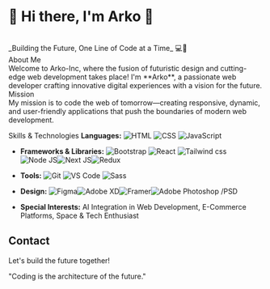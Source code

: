 <h1>🤟 Hi there, I'm Arko 🤟</h1>
<br>
_Building the Future, One Line of Code at a Time_ 💻🌌
<br>
About Me
<br>
Welcome to Arko-Inc, where the fusion of futuristic design and cutting-edge web development takes place! I'm **Arko**, a passionate web developer crafting innovative digital experiences with a vision for the future.

<br>
 Mission
 <br>
My mission is to code the web of tomorrow—creating responsive, dynamic, and user-friendly applications that push the boundaries of modern web development.


  Skills & Technologies
 **Languages:** ![HTML](https://img.shields.io/badge/HTML-E34F26?style=for-the-badge&logo=html5&logoColor=white) ![CSS](https://img.shields.io/badge/CSS-1572B6?style=for-the-badge&logo=css3&logoColor=white) ![JavaScript](https://img.shields.io/badge/JavaScript-F7DF1E?style=for-the-badge&logo=javascript&logoColor=black)
- **Frameworks & Libraries:** ![Bootstrap](https://img.shields.io/badge/Bootstrap-563D7C?style=for-the-badge&logo=bootstrap&logoColor=white) ![React](https://img.shields.io/badge/React-20232A?style=for-the-badge&logo=react&logoColor=61DAFB) ![Tailwind css](https://img.shields.io/badge/Tailwind_CSS-06B6D4?style=flat&logo=tailwind-css&logoColor=white) ![Node JS](https://img.shields.io/badge/Node.js-339933?style=flat&logo=node.js&logoColor=white
)![Next JS](https://img.shields.io/badge/Next-black?style=for-the-badge&logo=next.js&logoColor=white)![Redux](https://img.shields.io/badge/redux-%23593d88.svg?style=for-the-badge&logo=redux&logoColor=white)



- **Tools:** ![Git](https://img.shields.io/badge/Git-F05032?style=for-the-badge&logo=git&logoColor=white) ![VS Code](https://img.shields.io/badge/VS_Code-007ACC?style=for-the-badge&logo=visual%20studio%20code&logoColor=white) ![Sass](https://img.shields.io/badge/Sass-CC6699?style=flat&logo=sass&logoColor=white
)
- **Design:** ![Figma](https://img.shields.io/badge/Figma-F24E1E?style=for-the-badge&logo=figma&logoColor=white)![Adobe XD](https://img.shields.io/badge/Adobe%20XD-470137?style=for-the-badge&logo=Adobe%20XD&logoColor=#FF61F6)![Framer](https://img.shields.io/badge/Framer-black?style=for-the-badge&logo=framer&logoColor=blue)![Adobe Photoshop /PSD](https://img.shields.io/badge/adobe%20photoshop-%2331A8FF.svg?style=for-the-badge&logo=adobe%20photoshop&logoColor=white)



- **Special Interests:** AI Integration in Web Development, E-Commerce Platforms, Space & Tech Enthusiast






## **Contact**
Let's build the future together!


"Coding is the architecture of the future."

